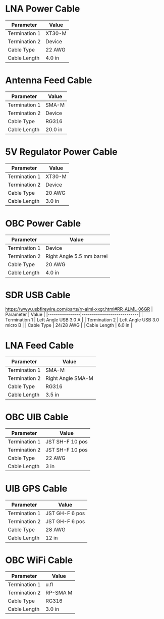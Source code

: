 # LNA Power Cable
| Parameter      | Value  |
|----------------|--------|
| Termination 1  | XT30-M |
| Termination 2  | Device |
| Cable Type     | 22 AWG |
| Cable Length   | 4.0 in |

# Antenna Feed Cable
| Parameter      | Value   |
|----------------|---------|
| Termination 1  | SMA-M   |
| Termination 2  | Device  |
| Cable Type     | RG316   |
| Cable Length   | 20.0 in |

# 5V Regulator Power Cable
| Parameter      | Value  |
|----------------|--------|
| Termination 1  | XT30-M |
| Termination 2  | Device |
| Cable Type     | 20 AWG |
| Cable Length   | 3.0 in |

# OBC Power Cable
| Parameter      | Value                     |
|----------------|---------------------------|
| Termination 1  | Device                    |
| Termination 2  | Right Angle 5.5 mm barrel |
| Cable Type     | 20 AWG                    |
| Cable Length   | 4.0 in                    |

# SDR USB Cable
https://www.usbfirewire.com/parts/rr-alml-xxgr.html#RR-ALML-06GR
| Parameter      | Value                      |
|----------------|----------------------------|
| Termination 1  | Left Angle USB 3.0 A       |
| Termination 2  | Left Angle USB 3.0 micro B |
| Cable Type     | 24/28 AWG                  |
| Cable Length   | 6.0 in                     |

# LNA Feed Cable
| Parameter      | Value             |
|----------------|-------------------|
| Termination 1  | SMA-M             |
| Termination 2  | Right Angle SMA-M |
| Cable Type     | RG316             |
| Cable Length   | 3.5 in            |

# OBC UIB Cable
| Parameter      | Value           |
|----------------|-----------------|
| Termination 1  | JST SH-F 10 pos |
| Termination 2  | JST SH-F 10 pos |
| Cable Type     | 22 AWG          |
| Cable Length   | 3 in            |

# UIB GPS Cable
| Parameter      | Value          |
|----------------|----------------|
| Termination 1  | JST GH-F 6 pos |
| Termination 2  | JST GH-F 6 pos |
| Cable Type     | 28 AWG         |
| Cable Length   | 12 in          |

# OBC WiFi Cable
| Parameter     | Value    |
|---------------|----------|
| Termination 1 | u.fl     |
| Termination 2 | RP-SMA M |
| Cable Type    | RG316    |
| Cable Length  | 3.0 in   |
